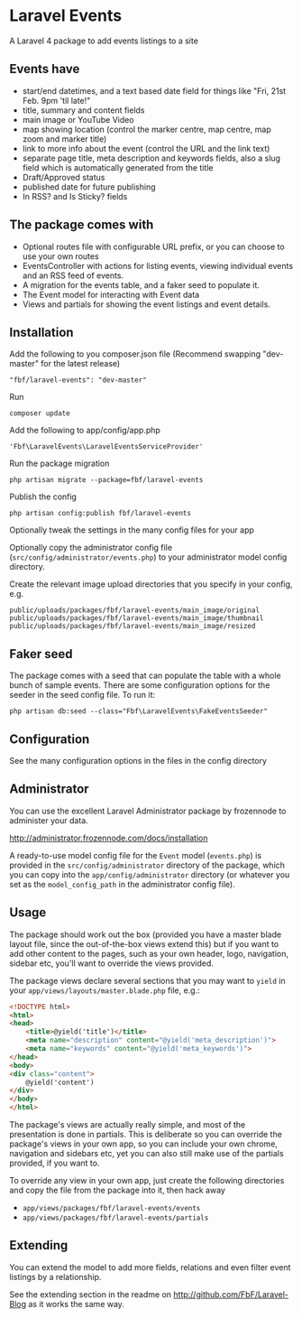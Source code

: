 Laravel Events
==============

A Laravel 4 package to add events listings to a site

## Events have
* start/end datetimes, and a text based date field for things like "Fri, 21st Feb. 9pm 'til late!"
* title, summary and content fields
* main image or YouTube Video
* map showing location (control the marker centre, map centre, map zoom and marker title)
* link to more info about the event (control the URL and the link text)
* separate page title, meta description and keywords fields, also a slug field which is automatically generated from the title
* Draft/Approved status
* published date for future publishing
* In RSS? and Is Sticky? fields

## The package comes with
* Optional routes file with configurable URL prefix, or you can choose to use your own routes
* EventsController with actions for listing events, viewing individual events and an RSS feed of events.
* A migration for the events table, and a faker seed to populate it.
* The Event model for interacting with Event data
* Views and partials for showing the event listings and event details.

## Installation

Add the following to you composer.json file (Recommend swapping "dev-master" for the latest release)

    "fbf/laravel-events": "dev-master"

Run

    composer update

Add the following to app/config/app.php

    'Fbf\LaravelEvents\LaravelEventsServiceProvider'

Run the package migration

    php artisan migrate --package=fbf/laravel-events

Publish the config

    php artisan config:publish fbf/laravel-events

Optionally tweak the settings in the many config files for your app

Optionally copy the administrator config file (`src/config/administrator/events.php`) to your administrator model config directory.

Create the relevant image upload directories that you specify in your config, e.g.

    public/uploads/packages/fbf/laravel-events/main_image/original
    public/uploads/packages/fbf/laravel-events/main_image/thumbnail
    public/uploads/packages/fbf/laravel-events/main_image/resized

## Faker seed

The package comes with a seed that can populate the table with a whole bunch of sample events. There are some configuration options for the seeder in the seed config file. To run it:

    php artisan db:seed --class="Fbf\LaravelEvents\FakeEventsSeeder"

## Configuration

See the many configuration options in the files in the config directory

## Administrator

You can use the excellent Laravel Administrator package by frozennode to administer your data.

http://administrator.frozennode.com/docs/installation

A ready-to-use model config file for the `Event` model (`events.php`) is provided in the `src/config/administrator` directory of the package, which you can copy into the `app/config/administrator` directory (or whatever you set as the `model_config_path` in the administrator config file).

## Usage

The package should work out the box (provided you have a master blade layout file, since the out-of-the-box views extend this)
 but if you want to add other content to the pages, such as your own header, logo, navigation, sidebar etc, you'll want to
 override the views provided.

The package views declare several sections that you may want to `yield` in your `app/views/layouts/master.blade.php` file, e.g.:

```html
<!DOCTYPE html>
<html>
<head>
	<title>@yield('title')</title>
	<meta name="description" content="@yield('meta_description')">
	<meta name="keywords" content="@yield('meta_keywords')">
</head>
<body>
<div class="content">
	@yield('content')
</div>
</body>
</html>
```

The package's views are actually really simple, and most of the presentation is done in partials. This is deliberate so you
 can override the package's views in your own app, so you can include your own chrome, navigation and sidebars etc, yet
 you can also still make use of the partials provided, if you want to.

To override any view in your own app, just create the following directories and copy the file from the package into it, then hack away
* `app/views/packages/fbf/laravel-events/events`
* `app/views/packages/fbf/laravel-events/partials`

## Extending

You can extend the model to add more fields, relations and even filter event listings by a relationship.

See the extending section in the readme on http://github.com/FbF/Laravel-Blog as it works the same way.